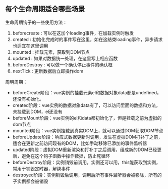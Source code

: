 ## 每个生命周期适合哪些场景

生命周期钩子的一些使用方法：

1. beforecreate : 可以在这加个loading事件，在加载实例时触发
2. created : 初始化完成时的事件写在这里，如在这结束loading事件，异步请求也适宜在这里调用
3. mounted : 挂载元素，获取到DOM节点
4. updated : 如果对数据统一处理，在这里写上相应函数
5. beforeDestroy : 可以做一个确认停止事件的确认框
6. nextTick : 更新数据后立即操作dom

周明周期：

- beforeCreate阶段：vue实例的挂载元素el和数据对象data都是undefined，还没有初始化。
- created阶段：vue实例的数据对象data有了，可以访问里面的数据和方法，未挂载到DOM，el还没有
- beforeMount阶段：vue实例的el和data都初始化了，但是挂载之前为虚拟的dom节点
- mounted阶段：vue实例挂载到真实DOM上，就可以通过DOM获取DOM节点
- beforeUpdate阶段：响应式数据更新时调用，发生在虚拟DOM打补丁之前，适合在更新之前访问现有的DOM，比如手动移除已添加的事件监听器
- updated阶段：虚拟DOM重新渲染和打补丁之后调用，组成新的DOM已经更新，避免在这个钩子函数中操作数据，防止死循环
- beforeDestroy阶段：实例销毁前调用，实例还可以用，this能获取到实例，常用于销毁定时器，解绑事件
- destroyed阶段：实例销毁后调用，调用后所有事件监听器会被移除，所有的子实例都会被销毁
